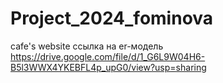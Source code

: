 # Project_2024_fominova
cafe's website
ссылка на er-модель
https://drive.google.com/file/d/1_G6L9W04H6-B5l3WWX4YKEBFL4p_upG0/view?usp=sharing
